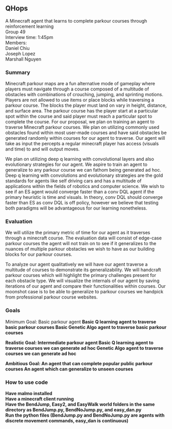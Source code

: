 ## QHops

A Minecraft agent that learns to complete parkour courses through reinforcement learning <br>
Group 49 <br>
Interview time: 1:45pm <br> 
Members:<br>
Daniel Chiu <br>
Joseph Lopez <br>
Marshall Nguyen <br>

### Summary

Minecraft parkour maps are a fun alternative mode of gameplay where players must navigate through a course composed of a multitude of obstacles with combinations of crouching, jumping, and sprinting motions. Players are not allowed to use items or place blocks while traversing a parkour course. The blocks the player must land on vary in height, distance, and surface area. The parkour course has the player start at a particular spot within the course and said player must reach a particular spot to complete the course. For our proposal, we plan on training an agent to traverse Minecraft parkour courses. We plan on utilizing commonly used obstacles found within most user-made courses and have said obstacles be generated randomly within courses for our agent to traverse. Our agent will take as input the percepts a regular minecraft player has access (visuals and time) to and will output moves.

We plan on utilizing deep q learning with convolutional layers and also evolutionary strategies for our agent. We aspire to train an agent to generalize to any parkour course we can fathom being generated ad hoc. Deep q learning with convolutions and evolutionary strategies are the gold standards for agents like self driving cars and has a multitude of applications within the fields of robotics and computer science. We wish to see if an ES agent would converge faster than a conv DQL agent if the primary heuristic is time and visuals. In theory, conv DQL should converge faster than ES as conv DQL is off policy, however we believe that testing both paradigms will be advantageous for our learning nonetheless.  

### Evaluation
 
We will utilize the primary metric of time for our agent as it traverses through a minecraft course. The evaluation data will consist of edge-case parkour courses the agent will not train on to see if it generalizes to the nuances of multiple parkour obstacles we wish to have as our building blocks for our parkour courses.
 
To analyze our agent qualitatively we will have our agent traverse a multitude of courses to demonstrate its generalizability. We will handcraft parkour courses which will highlight the primary challenges present for each obstacle type. We will visualize the internals of our agent by saving iterations of our agent and compare their functionalities within courses. Our moonshot case is to be able to generalize to parkour courses we handpick from professional parkour course websites. 

### Goals

Minimum Goal: Basic parkour agent <b>
Basic Q learning agent to traverse basic parkour courses <b>
Basic Genetic Algo agent to traverse basic parkour courses <b>

Realistic Goal: Intermediate parkour agent <b>
Basic Q learning agent to traverse courses we can generate ad hoc<b>
Genetic Algo agent to traverse courses we can generate ad hoc <b>

Ambitious Goal: An agent that can complete popular public parkour courses<b>
An agent which can generalize to unseen courses <b> </b>


### How to use code

Have malmo installed <br>
Have a minecraft client running <br>
Have the BendJump, Easy2, and EasyWalk world folders in the same directory as BendJump.py, BendNoJump.py, and easy_dan.py <br>
Run the python files (BendJump.py and BendNoJump.py are agents with discrete movement commands, easy_dan is continuous) <br>
